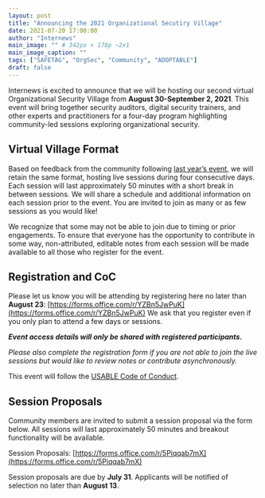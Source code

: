 ```yaml
---
layout: post
title: "Announcing the 2021 Organizational Secutiry Village"
date: 2021-07-20 17:00:00
author: "Internews"
main_image: "" # 342px × 178p ~2x1
main_image_caption: ""
tags: ["SAFETAG", "OrgSec", "Community", "ADOPTABLE"]
draft: false
---
```


Internews is excited to announce that we will be hosting our second virtual Organizational Security Village from **August 30-September 2, 2021**. This event will bring together security auditors, digital security trainers, and other experts and practitioners for a four-day program highlighting community-led sessions exploring organizational security.

## Virtual Village Format

Based on feedback from the community following [last year’s event](https://internews.org/?s=orgsec%20village), we will retain the same format, hosting live sessions during four consecutive days. Each session will last approximately 50 minutes with a short break in between sessions. We will share a schedule and additional information on each session prior to the event. You are invited to join as many or as few sessions as you would like!

We recognize that some may not be able to join due to timing or prior engagements. To ensure that everyone has the opportunity to contribute in some way, non-attributed, editable notes from each session will be made available to all those who register for the event.

## Registration and CoC

Please let us know you will be attending by registering here no later than **August 23**: [https://forms.office.com/r/YZBn5JwPuK](https://forms.office.com/r/YZBn5JwPuK)  We ask that you register even if you only plan to attend a few days or sessions.

**_Event access details will only be shared with registered participants._**

_Please also complete the registration form if you are not able to join the live sessions but would like to review notes or contribute asynchronously._

This event will follow the [USABLE Code of Conduct](https://usable.tools/coc/).

## Session Proposals

Community members are invited to submit a session proposal via the form below. All sessions will last approximately 50 minutes and breakout functionality will be available.

Session Proposals: [https://forms.office.com/r/5Piqqab7mX](https://forms.office.com/r/5Piqqab7mX)

Session proposals are due by **July 31**. Applicants will be notified of selection no later than **August 13**.
